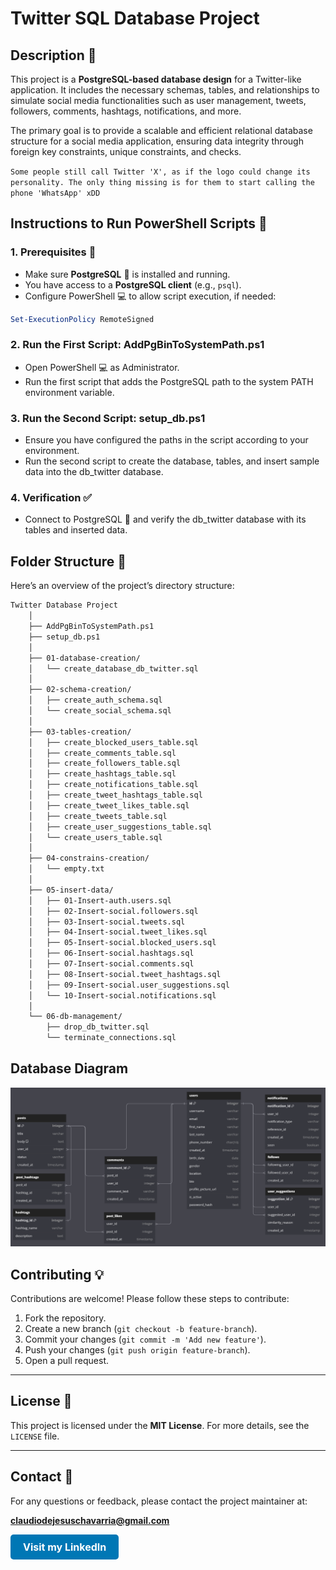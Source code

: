 # Twitter SQL Database Project



## Description 📜

This project is a **PostgreSQL-based database design** for a Twitter-like application. It includes the necessary schemas, tables, and relationships to simulate social media functionalities such as user management, tweets, followers, comments, hashtags, notifications, and more.

The primary goal is to provide a scalable and efficient relational database structure for a social media application, ensuring data integrity through foreign key constraints, unique constraints, and checks.


`Some people still call Twitter 'X', as if the logo could change its personality. The only thing missing is for them to start calling the phone 'WhatsApp' xDD`

## Instructions to Run PowerShell Scripts 🚀

### 1. **Prerequisites** 🔧

- Make sure **PostgreSQL** 🐘 is installed and running.
- You have access to a **PostgreSQL client** (e.g., `psql`).
- Configure PowerShell 💻 to allow script execution, if needed:

```powershell
Set-ExecutionPolicy RemoteSigned
```

### 2. Run the First Script: AddPgBinToSystemPath.ps1

- Open PowerShell 💻 as Administrator.
- Run the first script that adds the PostgreSQL path to the system PATH environment variable.

### 3. Run the Second Script: setup_db.ps1
- Ensure you have configured the paths in the script according to your environment.
- Run the second script to create the database, tables, and insert sample data into the db_twitter database.

### 4. Verification ✅
- Connect to PostgreSQL 🐘 and verify the db_twitter database with its tables and inserted data.

## Folder Structure 📂

Here’s an overview of the project’s directory structure:

```sh
Twitter Database Project
    │
    ├── AddPgBinToSystemPath.ps1
    ├── setup_db.ps1
    │
    ├── 01-database-creation/
    │   └── create_database_db_twitter.sql
    │
    ├── 02-schema-creation/
    │   ├── create_auth_schema.sql
    │   └── create_social_schema.sql
    │
    ├── 03-tables-creation/
    │   ├── create_blocked_users_table.sql
    │   ├── create_comments_table.sql
    │   ├── create_followers_table.sql
    │   ├── create_hashtags_table.sql
    │   ├── create_notifications_table.sql
    │   ├── create_tweet_hashtags_table.sql
    │   ├── create_tweet_likes_table.sql
    │   ├── create_tweets_table.sql
    │   ├── create_user_suggestions_table.sql
    │   └── create_users_table.sql
    │
    ├── 04-constrains-creation/
    │   └── empty.txt
    │
    ├── 05-insert-data/
    │   ├── 01-Insert-auth.users.sql
    │   ├── 02-Insert-social.followers.sql
    │   ├── 03-Insert-social.tweets.sql
    │   ├── 04-Insert-social.tweet_likes.sql
    │   ├── 05-Insert-social.blocked_users.sql
    │   ├── 06-Insert-social.hashtags.sql
    │   ├── 07-Insert-social.comments.sql
    │   ├── 08-Insert-social.tweet_hashtags.sql
    │   ├── 09-Insert-social.user_suggestions.sql
    │   └── 10-Insert-social.notifications.sql
    │
    └── 06-db-management/
        ├── drop_db_twitter.sql
        └── terminate_connections.sql
```

## Database Diagram

![alt text](image.png)

## Contributing 💡

Contributions are welcome! Please follow these steps to contribute:

1. Fork the repository.
2. Create a new branch (`git checkout -b feature-branch`).
3. Commit your changes (`git commit -m 'Add new feature'`).
4. Push your changes (`git push origin feature-branch`).
5. Open a pull request.

---

## License 📝

This project is licensed under the **MIT License**. For more details, see the `LICENSE` file.

---

## Contact 📧

For any questions or feedback, please contact the project maintainer at:

**claudiodejesuschavarria@gmail.com**

<a href="https://www.linkedin.com/in/claudiochavarria/" style="display: inline-block; background-color: #0077B5; color: white; padding: 10px 20px; border-radius: 5px; text-decoration: none; font-size: 16px; font-weight: bold;">Visit my LinkedIn</a>
